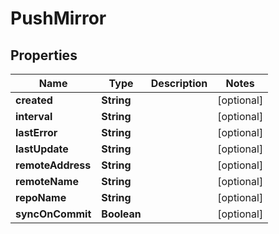 
# PushMirror

## Properties
Name | Type | Description | Notes
------------ | ------------- | ------------- | -------------
**created** | **String** |  |  [optional]
**interval** | **String** |  |  [optional]
**lastError** | **String** |  |  [optional]
**lastUpdate** | **String** |  |  [optional]
**remoteAddress** | **String** |  |  [optional]
**remoteName** | **String** |  |  [optional]
**repoName** | **String** |  |  [optional]
**syncOnCommit** | **Boolean** |  |  [optional]




